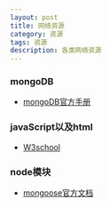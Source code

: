 ```yaml
---
layout: post
title: 网络资源
category: 资源
tags: 资源
description: 各类网络资源
---
```

### mongoDB

* [mongoDB官方手册](http://docs.mongodb.org/manual/)

### javaScript以及html

* [W3school](http://www.w3school.com.cn/)

### node模块

* [mongoose官方文档](http://mongoosejs.com/)
